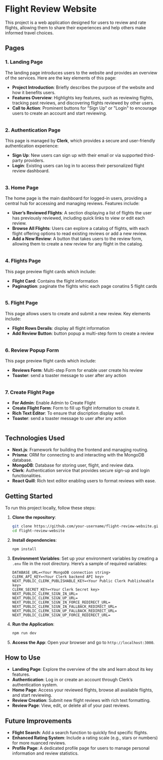 # Flight Review Website

This project is a web application designed for users to review and rate flights, allowing them to share their experiences and help others make informed travel choices.

## Pages

### 1. Landing Page
The landing page introduces users to the website and provides an overview of the services. Here are the key elements of this page:
   - **Project Introduction**: Briefly describes the purpose of the website and how it benefits users.
   - **Features Overview**: Highlights key features, such as reviewing flights, tracking past reviews, and discovering flights reviewed by other users.
   - **Call to Action**: Prominent buttons for "Sign Up" or "Login" to encourage users to create an account and start reviewing.

<img src="public/screenshots/landingPage.jpg" alt="" width={200}/>

### 2. Authentication Page
This page is managed by **Clerk**, which provides a secure and user-friendly authentication experience:
   - **Sign Up**: New users can sign up with their email or via supported third-party providers.
   - **Login**: Existing users can log in to access their personalized flight review dashboard.

<img src="public/screenshots/authenticationPage.jpg" alt="" width={200}/>

### 3. Home Page
The home page is the main dashboard for logged-in users, providing a central hub for accessing and managing reviews. Features include:
   - **User’s Reviewed Flights**: A section displaying a list of flights the user has previously reviewed, including quick links to view or edit each review.
   - **Browse All Flights**: Users can explore a catalog of flights, with each flight offering options to read existing reviews or add a new review.
   - **Add a New Review**: A button that takes users to the review form, allowing them to create a new review for any flight in the catalog.

<img src="public/screenshots/homePAge.jpg" alt="" width={200}/>

### 4. Flights Page
This page preview flight cards which include:
   - **Flight Card**: Contains the flight information 
   - **Paginagtion**: paginate the flights whic each page conatins 5 flight cards 
   
<img src="public/screenshots/flightsPage.jpg" alt="" width={200}/>

### 5. Flight Page
This page allows users to create and submit a new review. Key elements include:
   - **Flight Rows Derails**: display all flight information 
   - **Add Review Button**: button popup a multi-step form to create a review 

<img src="public/screenshots/SingleFlight.jpg" alt="" width={200}/>

### 6. Review Popup Form
This page preview flight cards which include:
   - **Reviews Form**: Multi-step Form for enable user create his review
   - **Toaster**: send a toaster message to user after any action

   <img src="public/screenshots/reviewPopupForm.jpg" alt="" width={200}/>

### 7. Create Flight Page
   - **For Admin**: Enable Admin to Create Flight
   - **Create Flight Form**: Form to fill up flight information to create it.
   - **Rich Text Editor**: To ensure that discription display well.
   - **Toaster**: send a toaster message to user after any action

   <img src="public/screenshots/createFlight.jpg" alt="" width={200}/>

## Technologies Used
- **Next.js**: Framework for building the frontend and managing routing.
- **Prisma**: ORM for connecting to and interacting with the MongoDB database.
- **MongoDB**: Database for storing user, flight, and review data.
- **Clerk**: Authentication service that provides secure sign-up and login functionalities.
- **React Quill**: Rich text editor enabling users to format reviews with ease.

## Getting Started

To run this project locally, follow these steps:

1. **Clone the repository**:
   ```bash
   git clone https://github.com/your-username/flight-review-website.git
   cd flight-review-website
   ```

2. **Install dependencies**:
   ```bash
   npm install
   ```

3. **Environment Variables**: Set up your environment variables by creating a `.env` file in the root directory. Here’s a sample of required variables:
   ```plaintext
   DATABASE_URL=<Your MongoDB connection string>
   CLERK_API_KEY=<Your Clerk backend API key>
   NEXT_PUBLIC_CLERK_PUBLISHABLE_KEY=<Your Public Clerk Publisheable key>
   CLERK_SECRET_KEY=<Your Clerk Secret key>
   NEXT_PUBLIC_CLERK_SIGN_IN_URL=
   NEXT_PUBLIC_CLERK_SIGN_UP_URL=
   NEXT_PUBLIC_CLERK_SIGN_IN_FORCE_REDIRECT_URL=
   NEXT_PUBLIC_CLERK_SIGN_IN_FALLBACK_REDIRECT_URL=
   NEXT_PUBLIC_CLERK_SIGN_UP_FALLBACK_REDIRECT_URL=
   NEXT_PUBLIC_CLERK_SIGN_UP_FORCE_REDIRECT_URL=
   ```

4. **Run the Application**:
   ```bash
   npm run dev
   ```

5. **Access the App**:
   Open your browser and go to `http://localhost:3000`.

## How to Use

- **Landing Page**: Explore the overview of the site and learn about its key features.
- **Authentication**: Log in or create an account through Clerk’s authentication system.
- **Home Page**: Access your reviewed flights, browse all available flights, and start reviewing.
- **Review Creation**: Submit new flight reviews with rich text formatting.
- **Review Page**: View, edit, or delete all of your past reviews.

## Future Improvements

- **Flight Search**: Add a search function to quickly find specific flights.
- **Enhanced Rating System**: Include a rating scale (e.g., stars or numbers) for more nuanced reviews.
- **Profile Page**: A dedicated profile page for users to manage personal information and review statistics.


